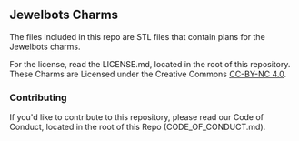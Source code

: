 ## Jewelbots Charms

The files included in this repo are STL files that contain plans for the Jewelbots charms.

For the license, read the LICENSE.md, located in the root of this repository.  These Charms are Licensed under the Creative Commons [CC-BY-NC 4.0](http://creativecommons.org/licenses/by-nc/4.0/). 

### Contributing

If you'd like to contribute to this repository, please read our Code of Conduct, located in the root of this Repo (CODE_OF_CONDUCT.md).